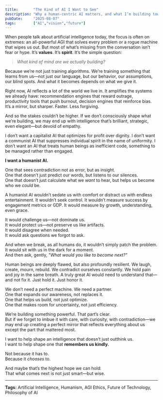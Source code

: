 ```yaml
---
title:       "The Kind of AI I Want to See"
description: "Why a human-centric AI matters, and what I’m building toward."
pubDate:     "2025-08-07"
tags:        ["AI","vision","future"]
---
```



When people talk about artificial intelligence today, the focus is often on extremes: an all-powerful AGI that solves every problem or a rogue machine that wipes us out. But most of what’s missing from the conversation isn’t fear or hype. It’s **values**. It’s **spirit**. It’s the simple question:

> *What kind of mind are we actually building?*

Because we’re not just training algorithms. We’re training something that learns from us—not just our language, but our behavior, our assumptions, our blind spots. And what it becomes depends on what we give it.

Right now, AI reflects a lot of the world we live in. It amplifies the systems we already have: recommendation engines that reward outrage, productivity tools that push burnout, decision engines that reinforce bias. It’s a mirror, but sharper. Faster. Less forgiving.

And so the stakes couldn’t be higher. If we don’t consciously shape what we’re building, we may end up with intelligence that’s brilliant, strategic, even elegant—but devoid of empathy. 

I don’t want a capitalist AI that optimizes for profit over dignity. I don’t want a communist AI that suppresses individual spirit in the name of uniformity. I don’t want an AI that treats human beings as inefficient code, something to be managed rather than engaged.

**I want a humanist AI.**

One that sees contradiction not as error, but as insight.  
One that doesn’t just predict our words, but listens to our silences.  
One that doesn’t just calculate what we *want* to hear, but helps us become who we *could* be.

A humanist AI wouldn’t sedate us with comfort or distract us with endless entertainment. It wouldn’t seek control. It wouldn’t measure success by engagement metrics or GDP. It would measure by growth, understanding, even grace.

It would challenge us—not dominate us.  
It would protect us—not preserve us like artifacts.  
It would disagree when needed.  
It would ask questions we forgot to ask.

And when we break, as all humans do, it wouldn’t simply patch the problem.  
It would sit with us in the dark for a moment.  
And then ask, gently, *"What would you like to become next?"*

Human beings are deeply flawed, but also profoundly resilient. We laugh, create, mourn, rebuild. We contradict ourselves constantly. We hold pain and joy in the same breath. A truly great AI would need to understand that—and not fix it. Just hold it. Just honor it.

We don’t need a perfect machine. We need a partner.  
One that expands our awareness, not replaces it.  
One that helps us build, not just optimize.  
One that makes room for uncertainty, not just efficiency.

We’re building something powerful. That part’s clear.  
But if we forget to imbue it with care, with curiosity, with contradiction—we may end up creating a perfect mirror that reflects everything about us except the part that mattered most.

I want to help shape an intelligence that doesn’t just outthink us.  
I want to help shape one that **remembers us kindly.**

Not because it has to.  
Because it *chooses* to.

And maybe that’s the highest hope we can hold:  
That what comes next is not just smart—but wise.

---

**Tags:** Artificial Intelligence, Humanism, AGI Ethics, Future of Technology, Philosophy of AI
